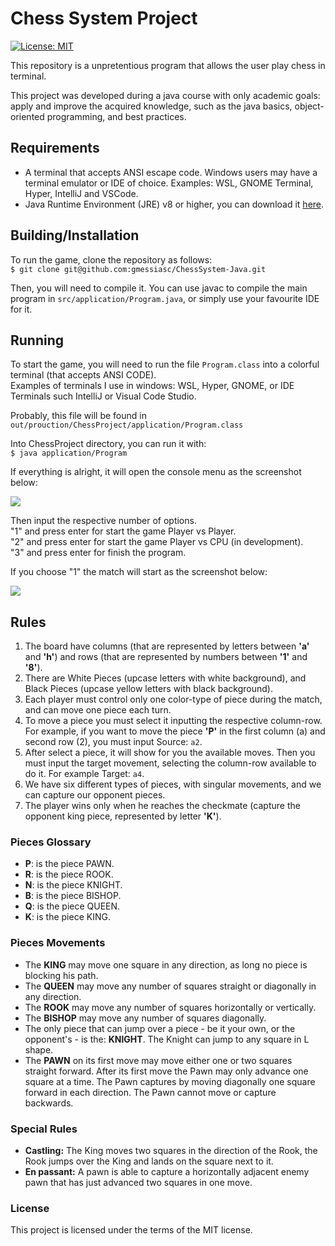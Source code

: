 # Chess System Project
[![License: MIT](https://img.shields.io/badge/License-MIT-yellow.svg)](https://opensource.org/licenses/MIT)


This repository is a unpretentious program that allows the user play chess in terminal. 

This project was developed during a java course with only academic goals: apply and improve the acquired knowledge, such as the java basics, object-oriented programming, and best practices.


## Requirements

- A terminal that accepts ANSI escape code. Windows users may have a terminal emulator or IDE of choice. Examples: WSL, GNOME Terminal, Hyper, IntelliJ and VSCode.
- Java Runtime Environment (JRE) v8 or higher, you can download it [here](https://www.java.com/pt-BR/download/).

## Building/Installation

To run the game, clone the repository as follows: <br>
``` $ git clone git@github.com:gmessiasc/ChessSystem-Java.git ```

Then, you will need to compile it.
You can use javac to compile the main program in ```src/application/Program.java```, or simply use your favourite IDE for it.

## Running

To start the game, you will need to run the file ```Program.class``` into a colorful terminal (that accepts ANSI CODE).<br>
Examples of terminals I use in windows: WSL, Hyper, GNOME, or IDE Terminals such IntelliJ or Visual Code Studio.

Probably, this file will be found in ```out/prouction/ChessProject/application/Program.class```

Into ChessProject directory, you can run it with:<br>
```$ java application/Program```

If everything is alright, it will open the console menu as the screenshot below:

![](src/imgs/menu.png)

Then input the respective number of options.<br>
"1" and press enter for start the game Player vs Player.<br>
"2" and press enter for start the game Player vs CPU (in development).<br>
"3" and press enter for finish the program.

If you choose "1" the match will start as the screenshot below:

![](src/imgs/match.png)

## Rules

1. The board have columns (that are represented by letters between **'a'** and **'h'**) and rows (that are represented by numbers between **'1'** and **'8'**).
2. There are White Pieces (upcase letters with white background), and Black Pieces (upcase yellow letters with black background).
3. Each player must control only one color-type of piece during the match, and can move one piece each turn.
4. To move a piece you must select it inputting the respective column-row. For example, if you want to move the piece **'P'** in the first column (a) and second row (2), you must input Source: ```a2```.
5. After select a piece, it will show for you the available moves. Then you must input the target movement, selecting the column-row available to do it. For example Target: ```a4```.
6. We have six different types of pieces, with singular movements, and we can capture our opponent pieces.
7. The player wins only when he reaches the checkmate (capture the opponent king piece, represented by letter **'K'**).

### Pieces Glossary

- **P**: is the piece PAWN.
- **R**: is the piece ROOK.
- **N**: is the piece KNIGHT.
- **B**: is the piece BISHOP.
- **Q**: is the piece QUEEN.
- **K**: is the piece KING.

### Pieces Movements

- The **KING** may move one square in any direction, as long no piece is blocking his path.
- The **QUEEN** may move any number of squares straight or diagonally in any direction.
- The **ROOK** may move any number of squares horizontally or vertically.
- The **BISHOP** may move any number of squares diagonally.
- The only piece that can jump over a piece - be it your own, or the opponent's - is the: **KNIGHT**. The Knight can jump to any square in L shape.
- The **PAWN** on its first move may move either one or two squares straight forward. After its first move the Pawn may only advance one square at a time. The Pawn captures by moving diagonally one square forward in each direction. The Pawn cannot move or capture backwards. 

### Special Rules

- **Castling:**  The King moves two squares in the direction of the Rook, the Rook jumps over the King and lands on the square next to it.
- **En passant:**  A pawn is able to capture a horizontally adjacent enemy pawn that has just advanced two squares in one move.

### License

This project is licensed under the terms of the MIT license.